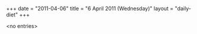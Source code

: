 +++
date = "2011-04-06"
title = "6 April 2011 (Wednesday)"
layout = "daily-diet"
+++


\<no entries\>
